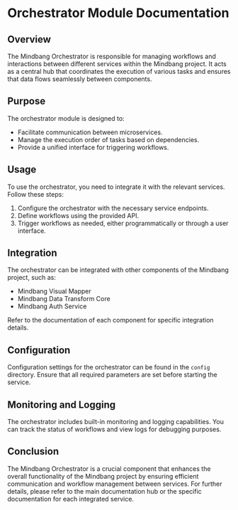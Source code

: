 # Orchestrator Module Documentation

## Overview
The Mindbang Orchestrator is responsible for managing workflows and interactions between different services within the Mindbang project. It acts as a central hub that coordinates the execution of various tasks and ensures that data flows seamlessly between components.

## Purpose
The orchestrator module is designed to:
- Facilitate communication between microservices.
- Manage the execution order of tasks based on dependencies.
- Provide a unified interface for triggering workflows.

## Usage
To use the orchestrator, you need to integrate it with the relevant services. Follow these steps:
1. Configure the orchestrator with the necessary service endpoints.
2. Define workflows using the provided API.
3. Trigger workflows as needed, either programmatically or through a user interface.

## Integration
The orchestrator can be integrated with other components of the Mindbang project, such as:
- Mindbang Visual Mapper
- Mindbang Data Transform Core
- Mindbang Auth Service

Refer to the documentation of each component for specific integration details.

## Configuration
Configuration settings for the orchestrator can be found in the `config` directory. Ensure that all required parameters are set before starting the service.

## Monitoring and Logging
The orchestrator includes built-in monitoring and logging capabilities. You can track the status of workflows and view logs for debugging purposes.

## Conclusion
The Mindbang Orchestrator is a crucial component that enhances the overall functionality of the Mindbang project by ensuring efficient communication and workflow management between services. For further details, please refer to the main documentation hub or the specific documentation for each integrated service.